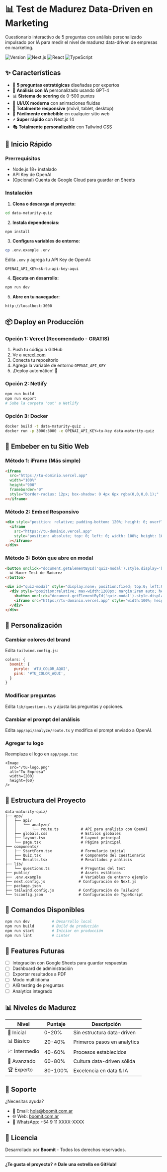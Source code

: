 # 📊 Test de Madurez Data-Driven en Marketing

Cuestionario interactivo de 5 preguntas con análisis personalizado impulsado por IA para medir el nivel de madurez data-driven de empresas en marketing.

![Version](https://img.shields.io/badge/version-1.0.0-blue.svg)
![Next.js](https://img.shields.io/badge/Next.js-14.1-black)
![React](https://img.shields.io/badge/React-18.2-blue)
![TypeScript](https://img.shields.io/badge/TypeScript-5-blue)

## ✨ Características

- 🎯 **5 preguntas estratégicas** diseñadas por expertos
- 🤖 **Análisis con IA** personalizado usando GPT-4
- 📊 **Sistema de scoring** de 0-500 puntos
- 🎨 **UI/UX moderna** con animaciones fluidas
- 📱 **Totalmente responsive** (móvil, tablet, desktop)
- 🔗 **Fácilmente embebible** en cualquier sitio web
- ⚡ **Super rápido** con Next.js 14
- 🎭 **Totalmente personalizable** con Tailwind CSS

## 🚀 Inicio Rápido

### Prerrequisitos

- Node.js 18+ instalado
- API Key de OpenAI
- (Opcional) Cuenta de Google Cloud para guardar en Sheets

### Instalación

1. **Clona o descarga el proyecto:**
```bash
cd data-maturity-quiz
```

2. **Instala dependencias:**
```bash
npm install
```

3. **Configura variables de entorno:**
```bash
cp .env.example .env
```

Edita `.env` y agrega tu API Key de OpenAI:
```
OPENAI_API_KEY=sk-tu-api-key-aqui
```

4. **Ejecuta en desarrollo:**
```bash
npm run dev
```

5. **Abre en tu navegador:**
```
http://localhost:3000
```

## 📦 Deploy en Producción

### Opción 1: Vercel (Recomendado - GRATIS)

1. Push tu código a GitHub
2. Ve a [vercel.com](https://vercel.com)
3. Conecta tu repositorio
4. Agrega la variable de entorno `OPENAI_API_KEY`
5. ¡Deploy automático! 🎉

### Opción 2: Netlify

```bash
npm run build
npm run export
# Sube la carpeta 'out' a Netlify
```

### Opción 3: Docker

```bash
docker build -t data-maturity-quiz .
docker run -p 3000:3000 -e OPENAI_API_KEY=tu-key data-maturity-quiz
```

## 🎨 Embeber en tu Sitio Web

### Método 1: iFrame (Más simple)

```html
<iframe 
  src="https://tu-dominio.vercel.app" 
  width="100%" 
  height="900" 
  frameborder="0"
  style="border-radius: 12px; box-shadow: 0 4px 6px rgba(0,0,0,0.1);"
></iframe>
```

### Método 2: Embed Responsivo

```html
<div style="position: relative; padding-bottom: 120%; height: 0; overflow: hidden; max-width: 100%;">
  <iframe 
    src="https://tu-dominio.vercel.app" 
    style="position: absolute; top: 0; left: 0; width: 100%; height: 100%; border: 0;"
  ></iframe>
</div>
```

### Método 3: Botón que abre en modal

```html
<button onclick="document.getElementById('quiz-modal').style.display='block'">
  📊 Hacer Test de Madurez
</button>

<div id="quiz-modal" style="display:none; position:fixed; top:0; left:0; width:100%; height:100%; background:rgba(0,0,0,0.8); z-index:9999;">
  <div style="position:relative; max-width:1200px; margin:2rem auto; height:90vh; background:white; border-radius:12px; overflow:hidden;">
    <button onclick="document.getElementById('quiz-modal').style.display='none'" style="position:absolute; top:10px; right:10px; z-index:10000; background:white; border:none; font-size:24px; cursor:pointer;">✕</button>
    <iframe src="https://tu-dominio.vercel.app" style="width:100%; height:100%; border:0;"></iframe>
  </div>
</div>
```

## 🎯 Personalización

### Cambiar colores del brand

Edita `tailwind.config.js`:

```js
colors: {
  boomit: {
    purple: '#TU_COLOR_AQUI',
    pink: '#TU_COLOR_AQUI',
  }
}
```

### Modificar preguntas

Edita `lib/questions.ts` y ajusta las preguntas y opciones.

### Cambiar el prompt del análisis

Edita `app/api/analyze/route.ts` y modifica el prompt enviado a OpenAI.

### Agregar tu logo

Reemplaza el logo en `app/page.tsx`:

```tsx
<Image 
  src="/tu-logo.png" 
  alt="Tu Empresa" 
  width={200} 
  height={60} 
/>
```

## 📂 Estructura del Proyecto

```
data-maturity-quiz/
├── app/
│   ├── api/
│   │   └── analyze/
│   │       └── route.ts          # API para análisis con OpenAI
│   ├── globals.css               # Estilos globales
│   ├── layout.tsx                # Layout principal
│   └── page.tsx                  # Página principal
├── components/
│   ├── StartForm.tsx             # Formulario inicial
│   ├── Quiz.tsx                  # Componente del cuestionario
│   └── Results.tsx               # Resultados y análisis
├── lib/
│   └── questions.ts              # Preguntas del test
├── public/                       # Assets estáticos
├── .env.example                  # Variables de entorno ejemplo
├── next.config.js               # Configuración de Next.js
├── package.json
├── tailwind.config.js           # Configuración de Tailwind
└── tsconfig.json                # Configuración de TypeScript
```

## 🔧 Comandos Disponibles

```bash
npm run dev          # Desarrollo local
npm run build        # Build de producción
npm run start        # Iniciar en producción
npm run lint         # Linter
```

## 🌟 Features Futuras

- [ ] Integración con Google Sheets para guardar respuestas
- [ ] Dashboard de administración
- [ ] Exportar resultados a PDF
- [ ] Modo multiidioma
- [ ] A/B testing de preguntas
- [ ] Analytics integrado

## 📊 Niveles de Madurez

| Nivel | Puntaje | Descripción |
|-------|---------|-------------|
| 🌱 Inicial | 0-20% | Sin estructura data-driven |
| 📊 Básico | 20-40% | Primeros pasos en analytics |
| 📈 Intermedio | 40-60% | Procesos establecidos |
| 🚀 Avanzado | 60-80% | Cultura data-driven sólida |
| 🏆 Experto | 80-100% | Excelencia en data & IA |

## 🤝 Soporte

¿Necesitas ayuda? 

- 📧 Email: hola@boomit.com.ar
- 🌐 Web: [boomit.com.ar](https://boomit.com.ar)
- 💬 WhatsApp: +54 9 11 XXXX-XXXX

## 📄 Licencia

Desarrollado por **Boomit** - Todos los derechos reservados.

---

**¿Te gusta el proyecto? ⭐ Dale una estrella en GitHub!**
